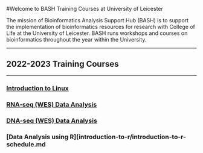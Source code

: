 #Welcome to BASH Training Courses at University of Leicester

The mission of Bioinformatics Analysis Support Hub (BASH) is to support the implementation of bioinformatics resources for research with College of Life  at the University of Leicester. BASH runs workshops and courses on bioinformatics throughout the year within the University.
***
##
## 2022-2023 Training Courses
***

### [Introduction to Linux](introduction-to-linux/introduction-to-linux.md)
### [RNA-seq (WES) Data Analysis](rnaseq-training-course/rna-seq-course-schedule.md)
### [DNA-seq (WES) Data Analysis](dnaseq-training-course/dna-seq-course-schedule.md)
### [Data Analysis using R](introduction-to-r/introduction-to-r-schedule.md
